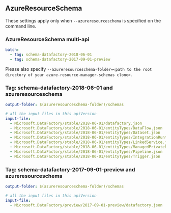 ## AzureResourceSchema

These settings apply only when `--azureresourceschema` is specified on the command line.

### AzureResourceSchema multi-api

``` yaml $(azureresourceschema) && $(multiapi)
batch:
  - tag: schema-datafactory-2018-06-01
  - tag: schema-datafactory-2017-09-01-preview

```

Please also specify `--azureresourceschema-folder=<path to the root directory of your azure-resource-manager-schemas clone>`.

### Tag: schema-datafactory-2018-06-01 and azureresourceschema

``` yaml $(tag) == 'schema-datafactory-2018-06-01' && $(azureresourceschema)
output-folder: $(azureresourceschema-folder)/schemas

# all the input files in this apiVersion
input-file:
  - Microsoft.DataFactory/stable/2018-06-01/datafactory.json
  - Microsoft.DataFactory/stable/2018-06-01/entityTypes/DataFlow.json
  - Microsoft.DataFactory/stable/2018-06-01/entityTypes/Dataset.json
  - Microsoft.DataFactory/stable/2018-06-01/entityTypes/IntegrationRuntime.json
  - Microsoft.DataFactory/stable/2018-06-01/entityTypes/LinkedService.json
  - Microsoft.DataFactory/stable/2018-06-01/entityTypes/ManagedPrivateEndpoint.json
  - Microsoft.DataFactory/stable/2018-06-01/entityTypes/Pipeline.json
  - Microsoft.DataFactory/stable/2018-06-01/entityTypes/Trigger.json

```

### Tag: schema-datafactory-2017-09-01-preview and azureresourceschema

``` yaml $(tag) == 'schema-datafactory-2017-09-01-preview' && $(azureresourceschema)
output-folder: $(azureresourceschema-folder)/schemas

# all the input files in this apiVersion
input-file:
  - Microsoft.DataFactory/preview/2017-09-01-preview/datafactory.json

```
